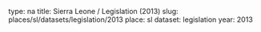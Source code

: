 type: na
title: Sierra Leone / Legislation (2013)
slug: places/sl/datasets/legislation/2013
place: sl
dataset: legislation
year: 2013
